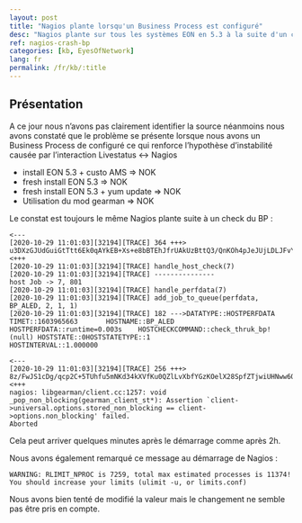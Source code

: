 ```yaml
---
layout: post
title: "Nagios plante lorsqu'un Business Process est configuré"
desc: "Nagios plante sur tous les systèmes EON en 5.3 à la suite d'un check du Business Process"
ref: nagios-crash-bp
categories: [kb, EyesOfNetwork]
lang: fr
permalink: /fr/kb/:title
---
```


## Présentation

A ce jour nous n’avons pas clairement identifier la source néanmoins nous avons constaté que le problème se présente lorsque nous avons un Business Process de configuré ce qui renforce l’hypothèse d’instabilité causée par l’interaction Livestatus <-> Nagios

- install EON 5.3 + custo AMS => NOK
- fresh install EON 5.3 => NOK
- fresh install EON 5.3 + yum update => NOK
- Utilisation du mod gearman => NOK

Le constat est toujours le même Nagios plante suite à un check du BP :
```
<---
[2020-10-29 11:01:03][32194][TRACE] 364 +++>
u3DXzGJUdGuiGtTtt6Ek0qAYkEB+Xs+e8bBTEhJfrUAkUzBttQ3/QnKOh4pJeJUjLDLJFvYfH+kUsUis4iq3BHsOopGgSetIN0A6H68CRpELugF/gabgxZTjtIJr+tnQCUHdG02wgR/eS3OI8WaavJCmbO1/jMNUiygWxk1PhKgoq1VVIV9NDebqgFqDrFmGJNl/Bizc5yTCMFYAgj8d2LP19drWZ8XEpWOIXR6+kxb2fNY/jVcq1fcG2/IqBSPIAN/yKBWtrUy5fr+YWBXs2RYMeZJh6Lpy8LIvnIYmOUhUfEIUkvDAlDZlq3dU9DFHouf3TsrQmW/6ZscoGczHYO2Rf+v8R0O0g8KjT661+20=
<+++
[2020-10-29 11:01:03][32194][TRACE] handle_host_check(7)
[2020-10-29 11:01:03][32194][TRACE] ---------------
host Job -> 7, 801
[2020-10-29 11:01:03][32194][TRACE] handle_perfdata(7)
[2020-10-29 11:01:03][32194][TRACE] add_job_to_queue(perfdata, BP_ALED, 2, 1, 1)
[2020-10-29 11:01:03][32194][TRACE] 182 --->DATATYPE::HOSTPERFDATA      TIMET::1603965663       HOSTNAME::BP_ALED       HOSTPERFDATA::runtime=0.003s    HOSTCHECKCOMMAND::check_thruk_bp!(null) HOSTSTATE::0HOSTSTATETYPE::1
HOSTINTERVAL::1.000000

<---
[2020-10-29 11:01:03][32194][TRACE] 256 +++>
8z/FwJS1cDg/qcp2C+5TUhfu5mNKd34kXVfKu0QZlLvXbfYGzKOelX28SpfZTjwiUHNww6QKvia0vf0ji8ClLLKSS3vdX1Gtp4r6wats5Nl7iyo3mL1FiFEjxWV0Mh4H6MZsCMgKPRu8qTDnoo3I9FY6U39UW7fw02sWA7lMGHsBkHMzZZYoyPF/13O5M7ICjj2wVRTYPv310mg6V/hfXGLf3j+NqftWTBRCTCcm1Rd9PoNUGF4UnIlXeLhwJmYG
<+++
nagios: libgearman/client.cc:1257: void _pop_non_blocking(gearman_client_st*): Assertion `client->universal.options.stored_non_blocking == client->options.non_blocking' failed.
Aborted
```
Cela peut arriver quelques minutes après le démarrage comme après 2h.

Nous avons également remarqué ce message au démarrage de Nagios :
```
WARNING: RLIMIT_NPROC is 7259, total max estimated processes is 11374! You should increase your limits (ulimit -u, or limits.conf)
```
Nous avons bien tenté de modifié la valeur mais le changement ne semble pas être pris en compte.

